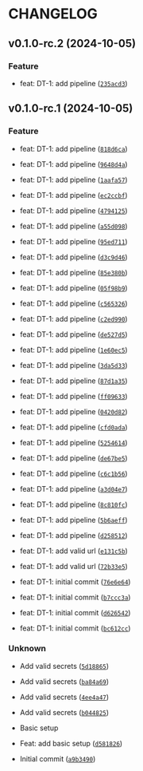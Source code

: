 # CHANGELOG

## v0.1.0-rc.2 (2024-10-05)

### Feature

* feat: DT-1: add pipeline ([`235acd3`](https://github.com/devops-toys/devops-toys/commit/235acd30be508221ff9a5f1125b687baf97fee93))

## v0.1.0-rc.1 (2024-10-05)

### Feature

* feat: DT-1: add pipeline ([`818d6ca`](https://github.com/devops-toys/devops-toys/commit/818d6ca6c2d2de31ae17cbd5144f0c692854688d))

* feat: DT-1: add pipeline ([`9648d4a`](https://github.com/devops-toys/devops-toys/commit/9648d4ac468c726b14a45d668134dd1584c9a88b))

* feat: DT-1: add pipeline ([`1aafa57`](https://github.com/devops-toys/devops-toys/commit/1aafa57afb005c4b482e4a0a1570aceb38410e91))

* feat: DT-1: add pipeline ([`ec2ccbf`](https://github.com/devops-toys/devops-toys/commit/ec2ccbfca7f389fde747c63a80d2d76001e7fcfd))

* feat: DT-1: add pipeline ([`4794125`](https://github.com/devops-toys/devops-toys/commit/4794125666a5051326a7a9350e36a9be7cd157c5))

* feat: DT-1: add pipeline ([`a55d098`](https://github.com/devops-toys/devops-toys/commit/a55d0981bd9e0095ea6645dd848d174ee3684ba6))

* feat: DT-1: add pipeline ([`95ed711`](https://github.com/devops-toys/devops-toys/commit/95ed71132c54971a5d5fc77f15eaf7a2f7da7d5a))

* feat: DT-1: add pipeline ([`d3c9d46`](https://github.com/devops-toys/devops-toys/commit/d3c9d46a676ff8d352cea358c4c499cd3f5dcafc))

* feat: DT-1: add pipeline ([`85e380b`](https://github.com/devops-toys/devops-toys/commit/85e380b10242609dcdb3dba14dfb3d6a375542e1))

* feat: DT-1: add pipeline ([`05f98b9`](https://github.com/devops-toys/devops-toys/commit/05f98b9418d9d7db8be91d641a989c53232c8ccc))

* feat: DT-1: add pipeline ([`c565326`](https://github.com/devops-toys/devops-toys/commit/c565326d632cb4aaee92c0c8043352412d4e16c6))

* feat: DT-1: add pipeline ([`c2ed990`](https://github.com/devops-toys/devops-toys/commit/c2ed99057969a5c81677bc00982d5529e62f03c2))

* feat: DT-1: add pipeline ([`de527d5`](https://github.com/devops-toys/devops-toys/commit/de527d5b6e85a3b00233f58e549020f62f162f52))

* feat: DT-1: add pipeline ([`1e60ec5`](https://github.com/devops-toys/devops-toys/commit/1e60ec57424ad8b7b94fdf1c06c61b0e24a6553d))

* feat: DT-1: add pipeline ([`3da5d33`](https://github.com/devops-toys/devops-toys/commit/3da5d33c3f498fdc23151497173ea60b00d10c7f))

* feat: DT-1: add pipeline ([`87d1a35`](https://github.com/devops-toys/devops-toys/commit/87d1a35a8c71294f59d39c402ae67658c075492d))

* feat: DT-1: add pipeline ([`ff09633`](https://github.com/devops-toys/devops-toys/commit/ff09633a46bb915a81ad04eb06a644df8bb42350))

* feat: DT-1: add pipeline ([`0420d82`](https://github.com/devops-toys/devops-toys/commit/0420d82b2a8488b83f94008c6355d6e7c4077afc))

* feat: DT-1: add pipeline ([`cfd0ada`](https://github.com/devops-toys/devops-toys/commit/cfd0ada4e7fcccf304e9f28c04b8998da1ad5a0a))

* feat: DT-1: add pipeline ([`5254614`](https://github.com/devops-toys/devops-toys/commit/525461412c08d1e8eb834f77b9ce255a26ea6130))

* feat: DT-1: add pipeline ([`de67be5`](https://github.com/devops-toys/devops-toys/commit/de67be5baf5f00966d5221e6fe87e1638145b8bf))

* feat: DT-1: add pipeline ([`c6c1b56`](https://github.com/devops-toys/devops-toys/commit/c6c1b56ab8ae0892f8d6765af03e21705fe9be1c))

* feat: DT-1: add pipeline ([`a3d04e7`](https://github.com/devops-toys/devops-toys/commit/a3d04e717c225cf2cbe08b1f0c339c7c7d31cfdb))

* feat: DT-1: add pipeline ([`8c810fc`](https://github.com/devops-toys/devops-toys/commit/8c810fcdc1a1aa23f9e0eccb13db539b28f18219))

* feat: DT-1: add pipeline ([`5b6aeff`](https://github.com/devops-toys/devops-toys/commit/5b6aefff86e1038e832f23c24d996d2426dc9fa4))

* feat: DT-1: add pipeline ([`d258512`](https://github.com/devops-toys/devops-toys/commit/d2585121ac153f02649fe15ae0b73797e25c0817))

* feat: DT-1: add valid url ([`e131c5b`](https://github.com/devops-toys/devops-toys/commit/e131c5ba9f047265c6c6375aa95344e6bcfe91bb))

* feat: DT-1: add valid url ([`72b33e5`](https://github.com/devops-toys/devops-toys/commit/72b33e572309584bf124d5f6890ec031493f94cd))

* feat: DT-1: initial commit ([`76e6e64`](https://github.com/devops-toys/devops-toys/commit/76e6e64df39ae0a334c48aad618e7762e66ecb30))

* feat: DT-1: initial commit ([`b7ccc3a`](https://github.com/devops-toys/devops-toys/commit/b7ccc3af148b2c3bf55898d1383783b5d0708638))

* feat: DT-1: initial commit ([`d626542`](https://github.com/devops-toys/devops-toys/commit/d626542c1504cb760fe97711dfbc266219ebe7e9))

* feat: DT-1: initial commit ([`bc612cc`](https://github.com/devops-toys/devops-toys/commit/bc612cc2cf58527e1cf22afcdd1c2bcde243a6bf))

### Unknown

* Add valid secrets ([`5d18865`](https://github.com/devops-toys/devops-toys/commit/5d18865805a4851fabe429a43e3df67e7a448563))

* Add valid secrets ([`ba84a69`](https://github.com/devops-toys/devops-toys/commit/ba84a69bb111f062295cc76b99f0003154e53fb6))

* Add valid secrets ([`4ee4a47`](https://github.com/devops-toys/devops-toys/commit/4ee4a479913322c6bc4b529d933b0092892c1cfd))

* Add valid secrets ([`b044825`](https://github.com/devops-toys/devops-toys/commit/b0448256889817d50a0becae9c1841fc5c3b0865))

* Basic setup

* Feat: add basic setup ([`d581826`](https://github.com/devops-toys/devops-toys/commit/d581826480cad01378a28689fb27b590e68ce503))

* Initial commit ([`a9b3490`](https://github.com/devops-toys/devops-toys/commit/a9b3490a766b39b4f86a43a6dffe73e8ed9921a4))
